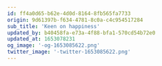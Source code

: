 ```yaml
---
id: ff4a0d65-b62e-4d0d-8164-8fb565fa7733
origin: 9d61397b-f634-4781-8c0a-c4c954517284
sub_title: 'Keen on happiness'
updated_by: b40458fa-e73a-4f88-bfa1-570cd54b72e0
updated_at: 1653078231
og_image: '-og-1653085622.png'
twitter_image: '-twitter-1653085622.png'
---
```


